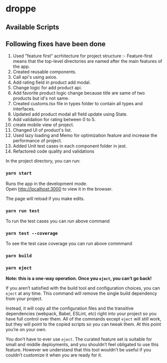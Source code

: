 # droppe

## Available Scripts

## Following fixes have been done

1. Used "feature first" acrhitecture for project structure :- Feature-first means that the top-level directories are named after the main features of the app.
2. Created reusable components.
3. Call api's using axios.
4. Add rating field in product add modal.
5. Change logic for add product api. 
6. Add favorite product logic change because title are same of two products but id's not same.
7. Created customs.tsx file in types folder to contain all types and interfaces.
8. Updated add product modal all field update using State.
9. Add validation for rating between 0 to 5.
10. create mobile view of project. 
11. Changed UI of product's list.
12. Used lazy loading and Memo for optimization feature and increase the performance of project.
13. Added Unit test cases in each component folder in jest.
14. Refactored code quality and validations

In the project directory, you can run:

### `yarn start`

Runs the app in the development mode.<br />
Open [http://localhost:3000](http://localhost:3000) to view it in the browser.

The page will reload if you make edits.<br />


### `yarn run test`

To run the test cases you can run above command

### `yarn test --coverage`

To see the test case coverage you can run above commmand

### `yarn build`


### `yarn eject`

**Note: this is a one-way operation. Once you `eject`, you can’t go back!**

If you aren’t satisfied with the build tool and configuration choices, you can `eject` at any time. This command will remove the single build dependency from your project.

Instead, it will copy all the configuration files and the transitive dependencies (webpack, Babel, ESLint, etc) right into your project so you have full control over them. All of the commands except `eject` will still work, but they will point to the copied scripts so you can tweak them. At this point you’re on your own.

You don’t have to ever use `eject`. The curated feature set is suitable for small and middle deployments, and you shouldn’t feel obligated to use this feature. However we understand that this tool wouldn’t be useful if you couldn’t customize it when you are ready for it.